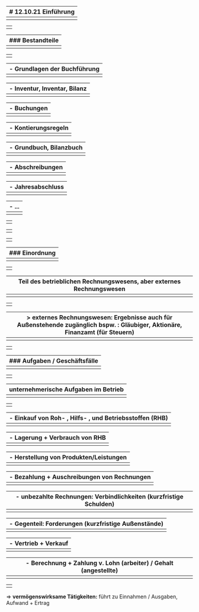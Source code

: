 | # 12.10.21 Einführung |
| --------------------- |
|                       |

|      |
| ---- |
|      |

| ### Bestandteile |
| ---------------- |
|                  |

|      |
| ---- |
|      |

| - Grundlagen der Buchführung |
| ---------------------------- |
|                              |

| - Inventur, Inventar, Bilanz |
| ---------------------------- |
|                              |

| - Buchungen |
| ----------- |
|             |

| - Kontierungsregeln |
| ------------------- |
|                     |

| - Grundbuch, Bilanzbuch |
| ----------------------- |
|                         |

| - Abschreibungen |
| ---------------- |
|                  |

| - Jahresabschluss |
| ----------------- |
|                   |

| - ... |
| ----- |
|       |

|      |
| ---- |
|      |

|      |
| ---- |
|      |

|      |
| ---- |
|      |

| ### Einordnung |
| -------------- |
|                |

|      |
| ---- |
|      |

| Teil des betrieblichen Rechnungswesens, aber **externes Rechnungswesen** |
| ------------------------------------------------------------ |
|                                                              |

|      |
| ---- |
|      |

| > **externes Rechnungswesen**: Ergebnisse auch für Außenstehende zugänglich bspw. : Gläubiger, Aktionäre, Finanzamt (für Steuern) |
| ------------------------------------------------------------ |
|                                                              |

|      |
| ---- |
|      |

| ### Aufgaben / Geschäftsfälle |
| ----------------------------- |
|                               |

|      |
| ---- |
|      |

| unternehmerische Aufgaben im Betrieb |
| ------------------------------------ |
|                                      |

|      |
| ---- |
|      |

| - Einkauf von Roh- , Hilfs- , und Betriebsstoffen (RHB) |
| ------------------------------------------------------- |
|                                                         |

| - Lagerung + Verbrauch von RHB |
| ------------------------------ |
|                                |

| - Herstellung von Produkten/Leistungen |
| -------------------------------------- |
|                                        |

| - Bezahlung  + Auschreibungen von Rechnungen |
| -------------------------------------------- |
|                                              |

| - unbezahlte Rechnungen: Verbindlichkeiten (kurzfristige Schulden) |
| ------------------------------------------------------------ |
|                                                              |

| - Gegenteil: Forderungen (kurzfristige Außenstände) |
| --------------------------------------------------- |
|                                                     |

| - Vertrieb + Verkauf |
| -------------------- |
|                      |

| - Berechnung + Zahlung v. Lohn (arbeiter) / Gehalt (angestellte) |
| ------------------------------------------------------------ |
|                                                              |

|      |
| ---- |
|      |

=> **vermögenswirksame Tätigkeiten:** führt zu Einnahmen / Ausgaben, Aufwand + Ertrag 
